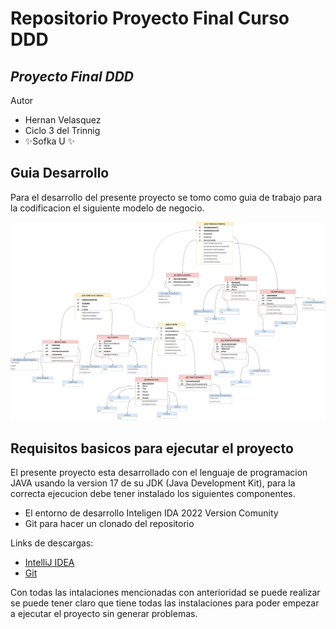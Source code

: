 # Repositorio Proyecto Final Curso DDD
## _Proyecto Final DDD_
Autor
- Hernan Velasquez
- Ciclo 3 del Trinnig
- ✨Sofka U ✨

## Guia Desarrollo 
Para el desarrollo del presente proyecto se tomo como guia de trabajo para la codificacion el siguiente modelo de negocio. 

![Modelo DDD](https://github.com/HernanVelasquz/ProyectoFinalDDD/blob/main/Reto%20Final%20DDD-Modelo%20de%20Dominio%20Mejoras.jpg)

## Requisitos basicos para ejecutar el proyecto
El presente proyecto esta desarrollado con el lenguaje de programacion JAVA usando la version 17 de su JDK (Java Development Kit), para la correcta ejecucion debe tener instalado los siguientes componentes.

- El entorno de desarrollo Inteligen IDA 2022 Version Comunity
- Git para hacer un clonado del repositorio

Links de descargas:
- [ IntelliJ IDEA ](https://www.jetbrains.com/es-es/idea/download/#section=windows)
- [ Git ](https://git-scm.com/downloads)

Con todas las intalaciones mencionadas con anterioridad se puede realizar se puede tener claro que tiene todas las instalaciones para poder empezar a ejecutar el proyecto sin generar problemas.